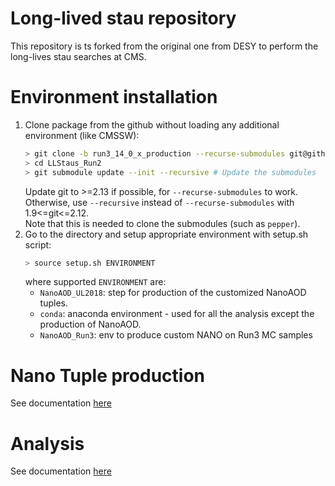 # Long-lived stau repository

This repository is ts forked from the original one from DESY to perform the long-lives stau searches at CMS.

# Environment installation
1. Clone package from the github without loading any additional environment (like CMSSW):
    ```sh
    > git clone -b run3_14_0_x_production --recurse-submodules git@github.com:sarafiorendi/LLStaus_Run3.git
    > cd LLStaus_Run2
    > git submodule update --init --recursive # Update the submodules
    ```
    Update git to >=2.13 if possible, for `--recurse-submodules` to work.<br>
    Otherwise, use `--recursive` instead of `--recurse-submodules` with 1.9<=git<=2.12.<br>
    Note that this is needed to clone the submodules (such as `pepper`).
2. Go to the directory and setup appropriate environment with setup.sh script:
    ```sh
    > source setup.sh ENVIRONMENT
    ```
    where supported `ENVIRONMENT` are:
    - `NanoAOD_UL2018`: step for production of the customized NanoAOD tuples. 
    - `conda`: anaconda environment - used for all the analysis except the production of NanoAOD.
    - `NanoAOD_Run3`: env to produce custom NANO on Run3 MC samples

# Nano Tuple production
See documentation [here](Analysis/README.md)

# Analysis
See documentation [here](Production/README.md)
